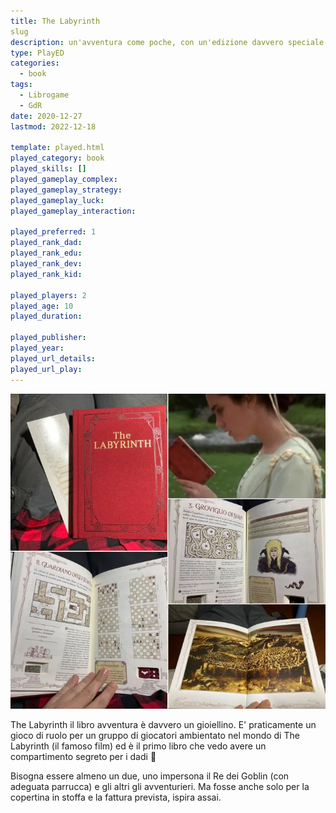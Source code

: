 ```yaml
---
title: The Labyrinth
slug
description: un'avventura come poche, con un'edizione davvero speciale
type: PlayED
categories:
  - book
tags:
  - Librogame
  - GdR
date: 2020-12-27
lastmod: 2022-12-18

template: played.html
played_category: book
played_skills: []
played_gameplay_complex:
played_gameplay_strategy:
played_gameplay_luck:
played_gameplay_interaction:

played_preferred: 1
played_rank_dad: 
played_rank_edu:
played_rank_dev:
played_rank_kid: 

played_players: 2
played_age: 10
played_duration: 

played_publisher: 
played_year: 
played_url_details: 
played_url_play: 
---
```


![](img/the-labyrinth.webp)

The Labyrinth il libro avventura è davvero un gioiellino.
E' praticamente un gioco di ruolo per un gruppo di giocatori ambientato nel mondo di The Labyrinth (il famoso film) ed è il primo libro che vedo avere un compartimento segreto per i dadi 🙂

Bisogna essere almeno un due, uno impersona il Re dei Goblin (con adeguata parrucca) e gli altri gli avventurieri. Ma fosse anche solo per la copertina in stoffa e la fattura prevista, ispira assai.
